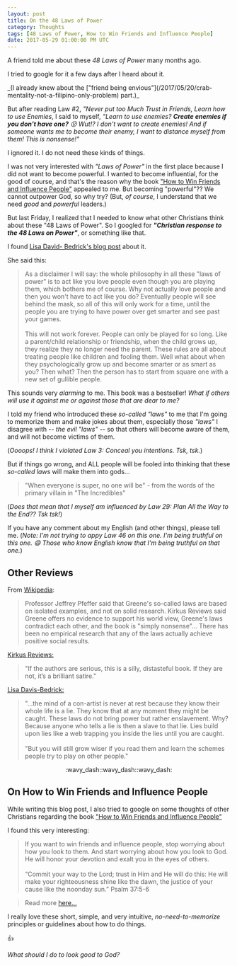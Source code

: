 ```yaml
---
layout: post
title: On the 48 Laws of Power
category: Thoughts
tags: [48 Laws of Power, How to Win Friends and Influence People]
date: 2017-05-29 01:00:00 PM UTC
---
```


<!-- May 29, 2017 09:00:00 PM Philippine Time -->

A friend told me about these _48 Laws of Power_ many months ago.

I tried to google for it a few days after I heard about it.

<span class="sidebar float-right">
_(I already knew about the ["friend being envious"](/2017/05/20/crab-mentality-not-a-filipino-only-problem) part.)_
</span>

But after reading Law #2, _"Never put too Much Trust in Friends, Learn how to use Enemies_, I said to myself, _"Learn to use enemies? **Create enemies if you don't have one?** :open_mouth: Wut!? I don't want to create enemies! And if someone wants me to become their enemy, I want to distance myself from them! This is nonsense!"_

<!--more-->

I ignored it. I do not need these kinds of things.

I was not very interested with _"Laws of Power"_ in the first place because I did not want to become powerful. I wanted to become influential, for the good of course, and that's the reason why the book ["How to Win Friends and Influence People"](https://www.bookdepository.com/book/9780091906818?a_aid=jflaga)  appealed to me. But becoming "powerful"?? We cannot outpower God, so why try? (But, _of course_, I understand that we need _good_ and _powerful_ leaders.)

But last Friday, I realized that I needed to know what other Christians think about these "48 Laws of Power". So I googled for _**"Christian response to the 48 Laws on Power"**_, or something like that.

I found ​​​​​​​​​​​​​​​​​​​​​​​​​​​​​​​​​​​​​​​​​​​​​​​​​​​​​​​[Lisa David- Bedrick's blog post](http://orangecountyangel.blogspot.com/2013/05/48-laws-of-power.html) about it.

She said this:

> As a disclaimer I will say: the whole philosophy in all these "laws of power" is to act like you love people even though you are playing them, which bothers me of course. Why not actually love people and then you won't have to act like you do? Eventually people will see behind the mask, so all of this will only work for a time, until the people you are trying to have power over get smarter and see past your games. 
<br /><br />
> This will not work forever. People can only be played for so long. Like a parent/child relationship or friendship, when the child grows up, they realize they no longer need the parent. These rules are all about treating people like children and fooling them. Well what about when they psychologically grow up and become smarter or as smart as you? Then what? Then the person has to start from square one with a new set of gullible people. 

<!--<small>(I have to learn how to love people again.)</small>-->

This sounds very _alarming_ to me. This book was a bestseller! _What if others will use it against me or against those that are dear to me?_

I told my friend who introduced these _so-called "laws"_ to me that I'm going to memorize them and make jokes about them, especially those _"laws"_ I disagree with -- _the evil "laws"_ -- so that others will become aware of them, and will not become victims of them.

(_Oooops! I think I violated Law 3: Conceal you intentions. Tsk, tsk._)

But if things go wrong, and ALL people will be fooled into thinking that these _so-called laws_ will make them into gods...


> "When everyone is super, no one will be" - from the words of the primary villain in "The Incredibles"


(_Does that mean that I myself am influenced by Law 29: Plan All the Way to the End?? Tsk tsk!_)


If you have any comment about my English (and other things), please tell me. (_Note: I'm not trying to appy Law 46 on this one. I'm being truthful on this one. :smile: Those who know English know that I'm being truthful on that one._)

<!--
Nag-start na ko!

[Insert here link to facebook post]
-->


## Other Reviews

From [Wikipedia](https://en.wikipedia.org/wiki/The_48_Laws_of_Power):

> Professor Jeffrey Pfeffer said that Greene's so-called laws are based on isolated examples, and not on solid research. Kirkus Reviews said Greene offers no evidence to support his world view, Greene's laws contradict each other, and the book is "simply nonsense"... There has been no empirical research that any of the laws actually achieve positive social results.

[Kirkus Reviews:](https://www.kirkusreviews.com/book-reviews/robert-greene/the-48-laws-of-power/)

> "If the authors are serious, this is a silly, distasteful book. If they are not, it’s a brilliant satire."

[Lisa Davis-Bedrick: ](http://orangecountyangel.blogspot.com/2013/05/48-laws-of-power.html)

> "...the mind of a con-artist is never at rest because they know their whole life is a lie. They know that at any moment they might be caught. These laws do not bring power but rather enslavement. Why? Because anyone who tells a lie is then a slave to that lie. Lies build upon lies like a web trapping you inside the lies until you are caught.
<br /><br />
> "But you will still grow wiser if you read them and learn the schemes people try to play on other people."



<center>:wavy_dash::wavy_dash::wavy_dash:</center>


## On How to Win Friends and Influence People

While writing this blog post, I also tried to google on some thoughts of other Christians regarding the book ["How to Win Friends and Influence People"](https://www.bookdepository.com/book/9780091906818?a_aid=jflaga)

I found this very interesting:

> If you want to win friends and influence people, stop worrying about how you look to them. And start worrying about how you look to God. He will honor your devotion and exalt you in the eyes of others.
<br /><br />
> “Commit your way to the Lord; trust in Him and He will do this: He will make your righteousness shine like the dawn, the justice of your cause like the noonday sun.” Psalm 37:5-6
	
> Read more [here...](http://www.christianpost.com/news/how-to-win-friends-and-influence-people-11297/#h6Zkqvs6HTaYQHGv.99)


I really love these short, simple, and very intuitive, _no-need-to-memorize_ principles or guidelines about how to do things.

:+1:

_What should I do to look good to God?_
